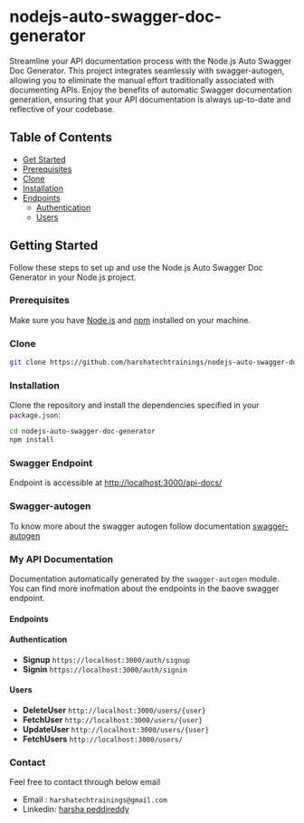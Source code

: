 
# nodejs-auto-swagger-doc-generator
Streamline your API documentation process with the Node.js Auto Swagger Doc Generator. This project integrates seamlessly with swagger-autogen, allowing you to eliminate the manual effort traditionally associated with documenting APIs. Enjoy the benefits of automatic Swagger documentation generation, ensuring that your API documentation is always up-to-date and reflective of your codebase.

## Table of Contents
- [Get Started](#Getting-Started)
- [Prerequisites](#prerequisites)
- [Clone](#Clone)
- [Installation](#Installation)
- [Endpoints](#Endpoints)
    - [Authentication](#authentication)
    - [Users](#users)


## Getting Started

Follow these steps to set up and use the Node.js Auto Swagger Doc Generator in your Node.js project.

### Prerequisites

Make sure you have [Node.js](https://nodejs.org/) and [npm](https://www.npmjs.com/) installed on your machine.

### Clone

```bash
git clone https://github.com/harshatechtrainings/nodejs-auto-swagger-doc-generator.git
```

### Installation

Clone the repository and install the dependencies specified in your `package.json`:

```bash
cd nodejs-auto-swagger-doc-generator
npm install
```

### Swagger Endpoint
Endpoint is accessible at [http://localhost:3000/api-docs/](http://localhost:3000/api-docs/)

### Swagger-autogen

To know more about the swagger autogen follow documentation [swagger-autogen]('https://swagger-autogen.github.io/docs')

### My API Documentation

Documentation automatically generated by the `swagger-autogen` module. You can find more inofmation about the endpoints in the baove swagger endpoint.


#### Endpoints

#### Authentication
- **Signup** `https://localhost:3000/auth/signup`
- **Signin** `https://localhost:3000/auth/signin`

#### Users

- **DeleteUser** `http://localhost:3000/users/{user}`
- **FetchUser** `http://localhost:3000/users/{user}`
- **UpdateUser** `http://localhost:3000/users/{user}`
- **FetchUsers** `http://localhost:3000/users/`

### Contact
 Feel free to contact through below email
- Email : `harshatechtrainings@gmail.com`
- Linkedin: [harsha peddireddy]('www.linkedin.com/in/harsha-peddireddy-816739172')
